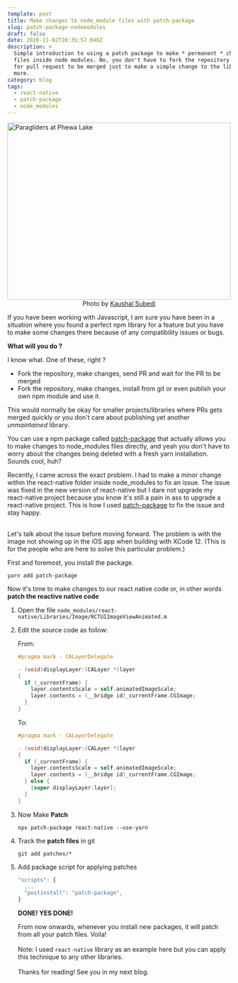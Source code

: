 ```yaml
---
template: post
title: Make changes to node_module files with patch-package
slug: patch-package-nodemodules
draft: false
date: 2020-11-02T10:35:57.046Z
description: >
  Simple introduction to using a patch package to make * permanent * changes to
  files inside node modules. No, you don't have to fork the repository or wait
  for pull request to be merged just to make a simple change to the library. No
  more.
category: blog
tags:
  - react-native
  - patch-package
  - node_modules
---
```


<img src="https://images.unsplash.com/photo-1610997686651-98492fd08108?ixid=MnwxMjA3fDB8MHxwaG90by1wYWdlfHx8fGVufDB8fHx8&ixlib=rb-1.2.1&auto=format&fit=crop&w=2089&q=80" width="100%"  height="400px" style="object-fit: contain" alt="Paragliders at Phewa Lake" />

<center>Photo by <a href="https://unsplash.com/photos/zRWq-7SWVSU">Kaushal Subedi</a></center>

If you have been working with Javascript, I am sure you have been in a situation where you found a perfect npm library for a feature but you have to make some changes there because of any compatibility issues or bugs.

**What will you do ?**

I know what. One of these, right ?

- Fork the repository, make changes, send PR and wait for the PR to be merged
- Fork the repository, make changes, install from git or even publish your own npm module and use it.

This would normally be okay for smaller projects/libraries where PRs gets merged quickly or you don't care about publishing yet another _unmaintained_ library.

You can use a npm package called [patch-package](https://www.npmjs.com/package/patch-package) that actually allows you to make changes to node_modules files directly, and yeah you don't have to worry about the changes being deleted with a fresh yarn installation. Sounds cool, huh?

Recently, I came across the exact problem. I had to make a minor change within the react-native folder inside node_modules to fix an issue. The issue was fixed in the new version of react-native but I dare not upgrade my react-native project because you know it's still a pain in ass to upgrade a react-native project. This is how I used [patch-package](https://www.npmjs.com/package/patch-package) to fix the issue and stay happy.

\
Let's talk about the issue before moving forward. The problem is with the image not showing up in the iOS app when building with XCode 12. (This is for the people who are here to solve this particular problem.)

First and foremost, you install the package.

```brainfuck
yarn add patch-package
```

Now it's time to make changes to our react native code or, in other words **patch the reactive native code**

1. Open the file `node_modules/react-native/Libraries/Image/RCTUIImageViewAnimated.m`

2. Edit the source code as follow:

   From:

   ```objectivec
   #pragma mark - CALayerDelegate

   - (void)displayLayer:(CALayer *)layer
   {
     if (_currentFrame) {
       layer.contentsScale = self.animatedImageScale;
       layer.contents = (__bridge id)_currentFrame.CGImage;
     }
   }
   ```

   To:

   ```objectivec
   #pragma mark - CALayerDelegate

   - (void)displayLayer:(CALayer *)layer
   {
     if (_currentFrame) {
       layer.contentsScale = self.animatedImageScale;
       layer.contents = (__bridge id)_currentFrame.CGImage;
     } else {
       [super displayLayer:layer];
     }
   }
   ```

3. Now Make **Patch**

   ```brainfuck
   npx patch-package react-native --use-yarn
   ```

4. Track the **patch files** in git

   ```brainfuck
   git add patches/*
   ```

5. Add package script for applying patches

   ```javascript
   "scripts": {
     ...
     "postinstall": "patch-package",
   }
   ```

   **DONE! YES DONE!**

   From now onwards, whenever you install new packages, it will patch from all your patch files. Voila!\
   \
   Note: I used `react-native` library as an example here but you can apply this technique to any other libraries.\
   \
   Thanks for reading! See you in my next blog.

